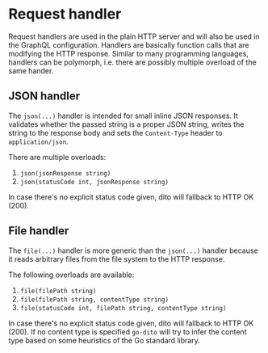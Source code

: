# Request handler

Request handlers are used in the plain HTTP server and will also be used in the GraphQL configuration.
Handlers are basically function calls that are modifying the HTTP response.
Similar to many programming languages, handlers can be polymorph, i.e. there are possibly multiple overload of the same hander.

## JSON handler

The `json(...)` handler is intended for small inline JSON responses.
It validates whether the passed string is a proper JSON string, writes the string to the response body and sets the `Content-Type` header to `application/json`.

There are multiple overloads:

1. `json(jsonResponse string)`
1. `json(statusCode int, jsonResponse string)`

In case there's no explicit status code given, dito will fallback to HTTP OK (200).


## File handler

The `file(...)` handler is more generic than the `json(...)` handler because it reads arbitrary files from the file system to the HTTP response.

The following overloads are available:

1. `file(filePath string)`
1. `file(filePath string, contentType string)`
1. `file(statusCode int, filePath string, contentType string)`

In case there's no explicit status code given, dito will fallback to HTTP OK (200).
If no content type is specified `go-dito` will try to infer the content type based on some heuristics of the Go standard library.
